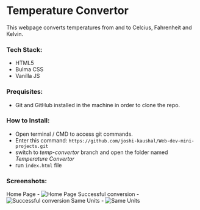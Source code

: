 # Temperature Convertor

This webpage converts temperatures from and to Celcius, Fahrenheit and Kelvin.

### Tech Stack:

- HTML5
- Bulma CSS
- Vanilla JS

### Prequisites:

- Git and GitHub installed in the machine in order to clone the repo.

### How to Install:

- Open terminal / CMD to access git commands.
- Enter this command:
  `https://github.com/joshi-kaushal/Web-dev-mini-projects.git`
- switch to _temp-convertor_ branch and open the folder named _Temperature Convertor_
- run `index.html` file

### Screenshots:

Home Page -
![Home Page](https://github.com/joshi-kaushal/Web-dev-mini-projects/blob/temp-convertor/Temperature%20Convertor/home.png)
Successful conversion -
![Successful conversion](https://github.com/joshi-kaushal/Web-dev-mini-projects/blob/temp-convertor/Temperature%20Convertor/cel-far.png)
Same Units -
![Same Units](https://github.com/joshi-kaushal/Web-dev-mini-projects/blob/temp-convertor/Temperature%20Convertor/same-units.jpg)
